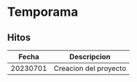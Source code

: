 # Temporama

## Hitos

| Fecha    | Descripcion           |
|----------|-----------------------|
| 20230701 | Creacion del proyecto |